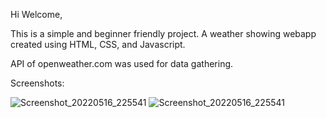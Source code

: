 Hi Welcome,

This is a simple and beginner friendly project. A weather showing webapp created using HTML, CSS, and Javascript.

API of openweather.com was used for data gathering.

Screenshots:

![Screenshot_20220516_225541](https://user-images.githubusercontent.com/20498386/168639623-6b55a3cc-cf7d-4f77-aa11-8a8b30a94883.png)
![Screenshot_20220516_225541](https://user-images.githubusercontent.com/20498386/168639748-ff31c19c-aae2-4486-82be-9b7b0d83af16.png)
